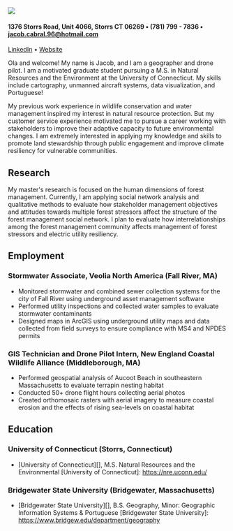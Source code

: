 <img src="ProfilePic.jpeg">


#### 1376 Storrs Road, Unit 4066, Storrs CT 06269 • (781) 799 - 7836 • jacob.cabral.96@hotmail.com

[LinkedIn][] • [Website][]

[LinkedIn]: https://www.linkedin.com/in/jacob-neil-cabral
[Website]: https://cabraljacob.weebly.com/

Ola and welcome! My name is Jacob, and I am a geographer and drone pilot. I am a motivated graduate student pursuing a M.S. in Natural Resources and the Environment at the University of Connecticut. My skills include cartography, unmanned aircraft systems, data visualization, and Portuguese!

My previous work experience in wildlife conservation and water management inspired my interest in natural resource protection. But my customer service experience motivated me to pursue a career working with stakeholders to improve their adaptive capacity to future environmental changes. I am extremely interested in applying my knowledge and skills to promote land stewardship through public engagement and improve climate resiliency for vulnerable communities.

## Research
My master's research is focused on the human dimensions of forest management. Currently, I am applying social network analysis and qualitative methods to evaluate how stakeholder management objectives and attitudes towards multiple forest stressors affect the structure of the forest management social network. I plan to evaluate how interrelationships among the forest management community affects management of forest stressors and electric utility resiliency.

## Employment
### Stormwater Associate, Veolia North America (Fall River, MA)
* Monitored stormwater and combined sewer collection systems for the city of Fall River using underground asset management software
* Performed utility inspections and collected water samples to evaluate stormwater contaminants
* Designed maps in ArcGIS using underground utility maps and data collected from field surveys to ensure compliance with MS4 and NPDES permits

### GIS Technician and Drone Pilot Intern, New England Coastal Wildlife Alliance (Middleborough, MA)
* Performed geospatial analysis of Aucoot Beach in southeastern Massachusetts to evaluate terrapin nesting habitat
* Conducted 50+ drone flight hours collecting aerial photos
* Created orthomosaic rasters with aerial imagery to measure coastal erosion and the effects of rising sea-levels on coastal habitat


## Education
### University of Connecticut (Storrs, Connecticut)
* [University of Connecticut][], M.S. Natural Resources and the Environmental
[University of Connecticut]: https://nre.uconn.edu/

### Bridgewater State University (Bridgewater, Massachusetts)
* [Bridgewater State University][], B.S. Geography, Minor: Geographic Information Systems & Portuguese
[Bridgewater State University]: https://www.bridgew.edu/department/geography
